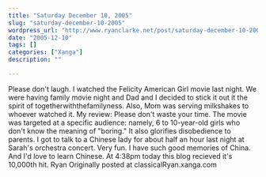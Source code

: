 ```yaml
---
title: "Saturday December 10, 2005"
slug: "saturday-december-10-2005"
wordpress_url: "http://www.ryanclarke.net/post/saturday-december-10-2005/"
date: "2005-12-10"
tags: []
categories: ["Xanga"]
description: ""

---
```


Please don't laugh. I watched the Felicity American Girl movie last night. We were having family movie night and Dad and I decided to stick it out it the spirit of togetherwiththefamilyness. Also, Mom was serving milkshakes to whoever watched it. My review: Please don't waste your time. The movie was targeted at a specific audience: namely, 6 to 10-year-old girls who don't know the meaning of "boring." It also glorifies disobedience to parents.
 I got to talk to a Chinese lady for about half an hour last night at Sarah's orchestra concert. Very fun. I have such good memories of China. And I'd love to learn Chinese.
 At 4:38pm today this blog recieved it's 10,000th hit.
 Ryan
Originally posted at classicalRyan.xanga.com
